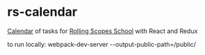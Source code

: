 # rs-calendar
[Calendar](http://car-park-attendant-paw-10772.bitballoon.com/) of tasks for [Rolling Scopes School](https://school.rollingscopes.com/) 
with React and Redux

to run locally:
webpack-dev-server --output-public-path=/public/
